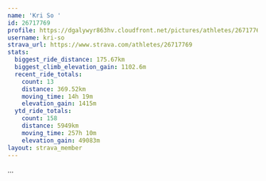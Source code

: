 ```yaml
---
name: 'Kri So '
id: 26717769
profile: https://dgalywyr863hv.cloudfront.net/pictures/athletes/26717769/7761026/14/large.jpg
username: kri-so
strava_url: https://www.strava.com/athletes/26717769
stats:
  biggest_ride_distance: 175.67km
  biggest_climb_elevation_gain: 1102.6m
  recent_ride_totals:
    count: 13
    distance: 369.52km
    moving_time: 14h 19m
    elevation_gain: 1415m
  ytd_ride_totals:
    count: 158
    distance: 5949km
    moving_time: 257h 10m
    elevation_gain: 49083m
layout: strava_member
--- 
```

...
